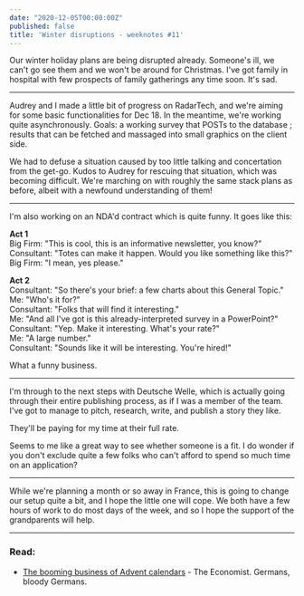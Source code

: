 ```yaml
---
date: "2020-12-05T00:00:00Z"
published: false
title: 'Winter disruptions - weeknotes #11'
---
```


Our winter holiday plans are being disrupted already. Someone's ill, we can't go see them and we won't be around for Christmas. I've got family in hospital with few prospects of family gatherings any time soon. It's sad.

---

Audrey and I made a little bit of progress on RadarTech, and we're aiming for some basic functionalities for Dec 18. In the meantime, we're working quite asynchronously. Goals: a working survey that POSTs to the database ; results that can be fetched and massaged into small graphics on the client side.

We had to defuse a situation caused by too little talking and concertation from the get-go. Kudos to Audrey for rescuing that situation, which was becoming difficult. We're marching on with roughly the same stack plans as before, albeit with a newfound understanding of them!

---

I'm also working on an NDA'd contract which is quite funny. It goes like this:

**Act 1**  
Big Firm: "This is cool, this is an informative newsletter, you know?"  
Consultant: "Totes can make it happen. Would you like something like this?"  
Big Firm: "I mean, yes please."

**Act 2**  
Consultant: "So there's your brief: a few charts about this General Topic."  
Me: "Who's it for?"  
Consultant: "Folks that will find it interesting."  
Me: "And all I've got is this already-interpreted survey in a PowerPoint?"  
Consultant: "Yep. Make it interesting. What's your rate?"  
Me: "A large number."  
Consultant: "Sounds like it will be interesting. You're hired!"

What a funny business.

---

I'm through to the next steps with Deutsche Welle, which is actually going through their entire publishing process, as if I was a member of the team. I've got to manage to pitch, research, write, and publish a story they like.

They'll be paying for my time at their full rate.

Seems to me like a great way to see whether someone is a fit. I do wonder if you don't exclude quite a few folks who can't afford to spend so much time on an application?

---

While we're planning a month or so away in France, this is going to change our setup quite a bit, and I hope the little one will cope. We both have a few hours of work to do most days of the week, and so I hope the support of the grandparents will help.

---

### Read:

- [The booming business of Advent calendars](https://www.economist.com/prospero/2020/12/01/the-booming-business-of-advent-calendars) - The Economist. Germans, bloody Germans.
